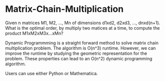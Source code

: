 # Matrix-Chain-Multiplication

Given n matrices M1, M2, ..., Mn of dimensions d1xd2, d2xd3, ..., dnxd(n+1). What is the optimal order, by multiply two matices at a time, to compute the product M1xM2xM3x...xMn?

Dynamic Programmming is a straight forward method to solve matrix chain multiplication problem. The algorithm is O(n^3) runtime. However, we can improve the runtime by studying the geometric representation for the problem. These properties can lead to an O(n^2) dynamic programming algorithm.

Users can use either Python or Mathematica.




